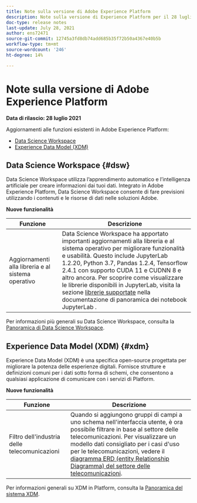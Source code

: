 ```yaml
---
title: Note sulla versione di Adobe Experience Platform
description: Note sulla versione di Experience Platform per il 28 luglio 2021.
doc-type: release notes
last-update: July 28, 2021
author: ens72471
source-git-commit: 12745a3fd8db74add685b35f72b50a4367e40b5b
workflow-type: tm+mt
source-wordcount: '246'
ht-degree: 14%

---
```



# Note sulla versione di Adobe Experience Platform

**Data di rilascio: 28 luglio 2021**

Aggiornamenti alle funzioni esistenti in Adobe Experience Platform:

- [Data Science Workspace](#dsw)
- [Experience Data Model (XDM)](#xdm)

## Data Science Workspace {#dsw}

Data Science Workspace utilizza l’apprendimento automatico e l’intelligenza artificiale per creare informazioni dai tuoi dati. Integrato in Adobe Experience Platform, Data Science Workspace consente di fare previsioni utilizzando i contenuti e le risorse di dati nelle soluzioni Adobe.

**Nuove funzionalità**

| Funzione | Descrizione |
| --- | --- |
| Aggiornamenti alla libreria e al sistema operativo | Data Science Workspace ha apportato importanti aggiornamenti alla libreria e al sistema operativo per migliorare funzionalità e usabilità. Questo include JupyterLab 1.2.20, Python 3.7, Pandas 1.2.4, Tensorflow 2.4.1 con supporto CUDA 11 e CUDNN 8 e altro ancora. Per scoprire come visualizzare le librerie disponibili in JupyterLab, visita la sezione [librerie supportate](../../data-science-workspace/jupyterlab/overview.md#supported-libraries) nella documentazione di panoramica dei notebook JupyterLab . |

Per informazioni più generali su Data Science Workspace, consulta la [Panoramica di Data Science Workspace](../../data-science-workspace/home.md).

## Experience Data Model (XDM) {#xdm}

Experience Data Model (XDM) è una specifica open-source progettata per migliorare la potenza delle esperienze digitali. Fornisce strutture e definizioni comuni per i dati sotto forma di schemi, che consentono a qualsiasi applicazione di comunicare con i servizi di Platform.

**Nuove funzionalità**

| Funzione | Descrizione |
| --- | --- |
| Filtro dell&#39;industria delle telecomunicazioni | Quando si aggiungono gruppi di campi a uno schema nell&#39;interfaccia utente, è ora possibile filtrare in base al settore delle telecomunicazioni. Per visualizzare un modello dati consigliato per i casi d&#39;uso per le telecomunicazioni, vedere il [diagramma ERD (entity Relationship Diagramma) del settore delle telecomunicazioni](../../xdm/schema/industries/telecom.md). |

Per informazioni generali su XDM in Platform, consulta la [Panoramica del sistema XDM](../../xdm/home.md).